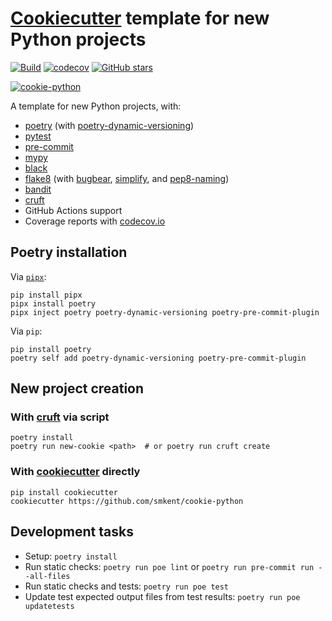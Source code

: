 # [Cookiecutter][cookiecutter] template for new Python projects

[![Build](https://img.shields.io/github/checks-status/smkent/cookie-python/main?label=build)][gh-actions]
[![codecov](https://codecov.io/gh/smkent/cookie-python/branch/main/graph/badge.svg)][codecov]
[![GitHub stars](https://img.shields.io/github/stars/smkent/cookie-python?style=social)][repo]

[![cookie-python][logo]](#)

A template for new Python projects, with:

* [poetry][poetry] (with [poetry-dynamic-versioning][poetry-dynamic-versioning])
* [pytest][pytest]
* [pre-commit][pre-commit]
* [mypy][mypy]
* [black][black]
* [flake8][flake8] (with [bugbear][flake8-bugbear], [simplify][flake8-simplify],
  and [pep8-naming][pep8-naming])
* [bandit][bandit]
* [cruft][cruft]
* GitHub Actions support
* Coverage reports with [codecov.io][codecovio]

## Poetry installation

Via [`pipx`][pipx]:

```console
pip install pipx
pipx install poetry
pipx inject poetry poetry-dynamic-versioning poetry-pre-commit-plugin
```

Via `pip`:

```console
pip install poetry
poetry self add poetry-dynamic-versioning poetry-pre-commit-plugin
```

## New project creation

### With [cruft][cruft] via script

```console
poetry install
poetry run new-cookie <path>  # or poetry run cruft create
```

### With [cookiecutter][cookiecutter] directly

```console
pip install cookiecutter
cookiecutter https://github.com/smkent/cookie-python
```

## Development tasks

* Setup: `poetry install`
* Run static checks: `poetry run poe lint` or
  `poetry run pre-commit run --all-files`
* Run static checks and tests: `poetry run poe test`
* Update test expected output files from test results:
  `poetry run poe updatetests`

[bandit]: https://github.com/PyCQA/bandit
[black]: https://github.com/psf/black
[codecov]: https://codecov.io/gh/smkent/cookie-python
[codecovio]: https://codecov.io
[cookiecutter]: https://github.com/cookiecutter/cookiecutter
[cruft]: https://github.com/cruft/cruft
[flake8-bugbear]: https://github.com/PyCQA/flake8-bugbear
[flake8-simplify]: https://github.com/MartinThoma/flake8-simplify
[flake8]: https://github.com/pycqa/flake8
[gh-actions]: https://github.com/smkent/cookie-python/actions?query=branch%3Amain
[logo]: https://raw.github.com/smkent/cookie-python/main/img/cookie-python.png
[mypy]: https://github.com/python/mypy
[pep8-naming]: https://github.com/PyCQA/pep8-naming
[pipx]: https://pypa.github.io/pipx/
[poetry-dynamic-versioning]: https://github.com/mtkennerly/poetry-dynamic-versioning
[poetry-installation]: https://python-poetry.org/docs/#installation
[poetry]: https://python-poetry.org/
[pre-commit]: https://pre-commit.com/
[pytest]: https://docs.pytest.org
[repo]: https://github.com/smkent/cookie-python
